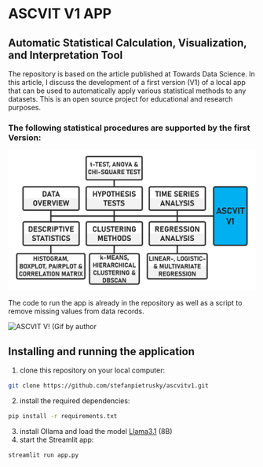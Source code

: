 # ASCVIT V1 APP
## Automatic Statistical Calculation, Visualization, and Interpretation Tool

The repository is based on the article published at Towards Data Science. In this article, I discuss the development of a first version (V1) of a local app that can be used to automatically apply various statistical methods to any datasets. This is an open source project for educational and research purposes.

### The following statistical procedures are supported by the first Version:
![ASCVIT V1 Overview of analysis methods (Image by author)](images/ASCVITV1_Overview.png)

The code to run the app is already in the repository as well as a script to remove missing values from data records.

![ASCVIT V! (Gif by author](images/ASCVITV1.gif)

## Installing and running the application 
1. clone this repository on your local computer: 
```bash 
git clone https://github.com/stefanpietrusky/ascvitv1.git
```
2. install the required dependencies:
```bash 
pip install -r requirements.txt
```
3. install Ollama and load the model [Llama3.1](https://ollama.com/library/llama3.1) (8B)
4. start the Streamlit app:
```bash 
streamlit run app.py
```
